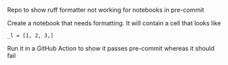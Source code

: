 Repo to show ruff formatter not working for notebooks in pre-commit

Create a notebook that needs formatting. It will contain a cell that looks like

`_l = [1, 2, 3,]`

Run it in a GitHub Action to show it passes pre-commit whereas it should fail
